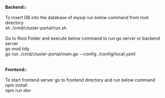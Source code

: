 <b>Backend::</b> <br><br>
To insert DB into the database of mysql run below command from root directory <br>
sh ./cmd/cluster-portal/run.sh<br>
<br>
Go to Root Folder and execute below command to run go server or backend server<br>
go mod tidy<br>
go run ./cmd/cluster-portal/main.go --config ./config/local.yaml<br>
<br><br>
<b>Frontend::</b> <br><br>
To start frontend server go to frontend directory and run below command<br>
npm install<br>
npm run dev<br>
